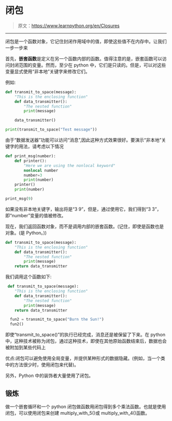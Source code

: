 # 闭包

> 原文：<https://www.learnpython.org/en/Closures>

* * *

闭包是一个函数对象，它记住封闭作用域中的值，即使这些值不在内存中。让我们一步一步来

首先，**嵌套函数**是定义在另一个函数内部的函数。值得注意的是，嵌套函数可以访问封闭范围的变量。然而，至少在 python 中，它们是只读的。但是，可以对这些变量显式使用“非本地”关键字来修改它们。

例如:

```py
def transmit_to_space(message):
    "This is the enclosing function"
    def data_transmitter():
        "The nested function"
        print(message)

    data_transmitter()

print(transmit_to_space("Test message")) 
```

由于“数据发送器”功能可以访问“消息”,因此这种方式效果很好。要演示“非本地”关键字的用法，请考虑以下情况

```py
def print_msg(number):
    def printer():
        "Here we are using the nonlocal keyword"
        nonlocal number
        number=3
        print(number)
    printer()
    print(number)

print_msg(9) 
```

如果没有非本地关键字，输出将是“3 9”，但是，通过使用它，我们得到“3 3”，即“number”变量的值被修改。

现在，我们返回函数对象，而不是调用内部的嵌套函数。(记住，即使是函数也是对象。(是 Python。))

```py
def transmit_to_space(message):
    "This is the enclosing function"
    def data_transmitter():
        "The nested function"
        print(message)
    return data_transmitter 
```

我们调用这个函数如下:

```py
 def transmit_to_space(message):
    "This is the enclosing function"
    def data_transmitter():
        "The nested function"
        print(message)
    return data_transmitter

  fun2 = transmit_to_space("Burn the Sun!")
  fun2() 
```

即使“transmit_to_space()”的执行已经完成，消息还是被保留了下来。在 python 中，这种技术被称为闭包，通过这种技术，即使在其他原始函数结束后，数据也会被附加到某些代码上

优点:闭包可以避免使用全局变量，并提供某种形式的数据隐藏。(例如，当一个类中的方法很少时，使用闭包来代替)。

另外，Python 中的装饰者大量使用了闭包。

## 锻炼

做一个嵌套循环和一个 python 闭包做函数用闭包得到多个乘法函数。也就是使用闭包，可以使用闭包来创建 multiply_with_5()或 multiply_with_4()函数。